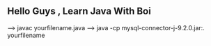 ## Hello Guys , Learn Java With Boi

--> javac yourfilename.java
--> java -cp mysql-connector-j-9.2.0.jar:. yourfilename 